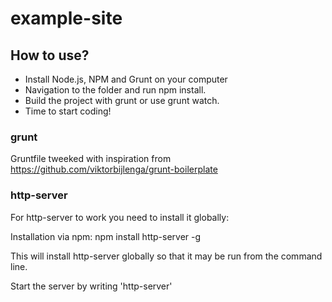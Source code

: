# example-site

## How to use?

- Install Node.js, NPM and Grunt on your computer
- Navigation to the folder and run npm install.
- Build the project with grunt or use grunt watch.
- Time to start coding!

### grunt
Gruntfile tweeked with inspiration from https://github.com/viktorbijlenga/grunt-boilerplate

### http-server
For http-server to work you need to install it globally:

Installation via npm:
npm install http-server -g

This will install http-server globally so that it may be run from the command line.

Start the server by writing 'http-server'
